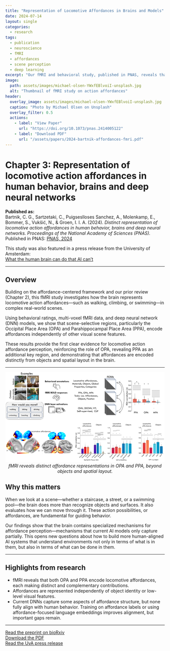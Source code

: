 ```yaml
---
title: "Representation of Locomotive Affordances in Brains and Models"
date: 2024-07-14
layout: single
categories:
  - research
tags:
  - publication
  - neuroscience
  - fMRI
  - affordances
  - scene perception
  - deep learning
excerpt: "Our fMRI and behavioral study, published in PNAS, reveals that human visual cortex distinctly represents locomotive affordances in scenes—beyond what current DNNs can model."
image:
  path: assets/images/michael-olsen-YWxfEBlvoiI-unsplash.jpg
  alt: "Thumbnail of fMRI study on action affordances"
header:
  overlay_image: assets/images/michael-olsen-YWxfEBlvoiI-unsplash.jpg
  caption: "Photo by Michael Olsen on Unsplash"
  overlay_filter: 0.5
  actions:
    - label: "View Paper"
      url: "https://doi.org/10.1073/pnas.2414005122"
    - label: "Download PDF"
      url: "/assets/papers/2024-bartnik-affordances-fmri.pdf"
---
```


# Chapter 3: Representation of locomotive action affordances in human behavior, brains and deep neural networks  

**Published as:**  
Bartnik, C. G., Sartzetaki, C., Puigseslloses Sanchez, A., Molenkamp, E., Bommer, S., Vukšić, N., & Groen, I. I. A. (2024). *Distinct representation of locomotive action affordances in human behavior, brains and deep neural networks.* *Proceedings of the National Academy of Sciences (PNAS).*  
Published in PNAS: [PNAS, 2024](https://doi.org/10.1073/pnas.2414005122)  

This study was also featured in a press release from the University of Amsterdam:  
[What the human brain can do that AI can’t](https://www.uva.nl/en/content/news/press-releases/2025/06/what-the-human-brain-can-do-that-ai-cant.html)  

---

## Overview  
Building on the affordance-centered framework and our prior review (Chapter 2), this fMRI study investigates how the brain represents locomotive action affordances—such as walking, climbing, or swimming—in complex real-world scenes.  

Using behavioral ratings, multi-voxel fMRI data, and deep neural network (DNN) models, we show that scene-selective regions, particularly the Occipital Place Area (OPA) and Parahippocampal Place Area (PPA), encode affordances independently of other visual scene features.  

These results provide the first clear evidence for locomotive action affordance perception, reinforcing the role of OPA, revealing PPA as an additional key region, and demonstrating that affordances are encoded distinctly from objects and spatial layout in the brain.  

---

<p align="center">
  <img src="/assets/images/fmri_website_image.png" alt="fMRI overview of affordance representations" width="1000"><br>
  <em>fMRI reveals distinct affordance representations in OPA and PPA, beyond objects and spatial layout.</em>
</p>

## Why this matters  
When we look at a scene—whether a staircase, a street, or a swimming pool—the brain does more than recognize objects and surfaces. It also evaluates how we can move through it. These action possibilities, or affordances, are fundamental for guiding behavior.  

Our findings show that the brain contains specialized mechanisms for affordance perception—mechanisms that current AI models only capture partially. This opens new questions about how to build more human-aligned AI systems that understand environments not only in terms of what is in them, but also in terms of what can be done in them.  

---

## Highlights from research  
- fMRI reveals that both OPA and PPA encode locomotive affordances, each making distinct and complementary contributions.  
- Affordances are represented independently of object identity or low-level visual features.  
- Current DNNs capture some aspects of affordance structure, but none fully align with human behavior. Training on affordance labels or using affordance-focused language embeddings improves alignment, but important gaps remain.  


---

[Read the preprint on bioRxiv](https://doi.org/10.1101/2024.05.15.594298)  
[Download the PDF](/assets/papers/2024-bartnik-affordances-fmri.pdf)  
[Read the UvA press release](https://www.uva.nl/en/content/news/press-releases/2025/06/what-the-human-brain-can-do-that-ai-cant.html)  
